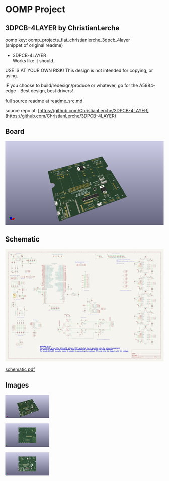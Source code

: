 # OOMP Project  
## 3DPCB-4LAYER  by ChristianLerche  
  
oomp key: oomp_projects_flat_christianlerche_3dpcb_4layer  
(snippet of original readme)  
  
- 3DPCB-4LAYER  
Works like it should.  
  
USE IS AT YOUR OWN RISK! This design is not intended for copying, or using.  
  
IF you choose to build/redesign/produce or whatever, go for the A5984-edge - Best design, best drivers!  
  
  full source readme at [readme_src.md](readme_src.md)  
  
source repo at: [https://github.com/ChristianLerche/3DPCB-4LAYER](https://github.com/ChristianLerche/3DPCB-4LAYER)  
## Board  
  
[![working_3d.png](working_3d_600.png)](working_3d.png)  
## Schematic  
  
[![working_schematic.png](working_schematic_600.png)](working_schematic.png)  
  
[schematic pdf](working_schematic.pdf)  
## Images  
  
[![working_3d.png](working_3d_140.png)](working_3d.png)  
  
[![working_3d_back.png](working_3d_back_140.png)](working_3d_back.png)  
  
[![working_3d_front.png](working_3d_front_140.png)](working_3d_front.png)  
